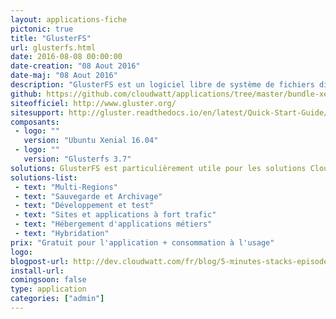 ```yaml
---
layout: applications-fiche
pictonic: true
title: "GlusterFS"
url: glusterfs.html
date: 2016-08-08 00:00:00
date-creation: "08 Aout 2016"
date-maj: "08 Aout 2016"
description: "GlusterFS est un logiciel libre de système de fichiers distribué en parallèle, capable de monter jusqu'à plusieurs pétaoctets. GlusterFS est un système de fichiers de cluster/réseaux. GlusterFS est livré avec deux éléments, un serveur et un client. Le serveur de stockage (ou chaque serveur d'un cluster) fait tourner glusterfsd et les clients utilisent la commande mount ou glusterfs client pour monter les systèmes de fichiers servis, en utilisant FUSE."
github: https://github.com/cloudwatt/applications/tree/master/bundle-xenial-glusterfs-multi-dc
siteofficiel: http://www.gluster.org/
sitesupport: http://gluster.readthedocs.io/en/latest/Quick-Start-Guide/Quickstart/
composants:
 - logo: ""
   version: "Ubuntu Xenial 16.04"
 - logo: ""
   version: "Glusterfs 3.7"
solutions: GlusterFS est particulièrement utile pour les solutions Cloudwatt suivantes :
solutions-list: 
 - text: "Multi-Regions"
 - text: "Sauvegarde et Archivage"
 - text: "Développement et test"
 - text: "Sites et applications à fort trafic"
 - text: "Hébergement d'applications métiers"
 - text: "Hybridation"
prix: "Gratuit pour l'application + consommation à l'usage"
logo: 
blogpost-url: http://dev.cloudwatt.com/fr/blog/5-minutes-stacks-episode-vingt-neuf-glusterfs.html
install-url:
comingsoon: false
type: application
categories: ["admin"]
---
```

